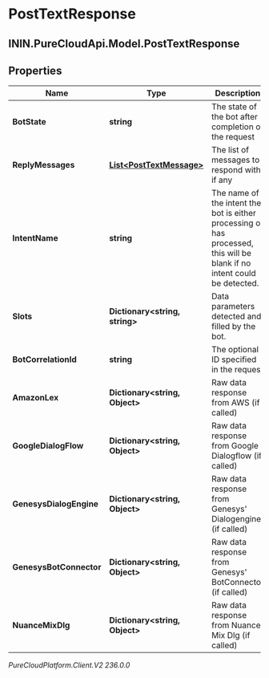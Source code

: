 # PostTextResponse

## ININ.PureCloudApi.Model.PostTextResponse

## Properties

|Name | Type | Description | Notes|
|------------ | ------------- | ------------- | -------------|
| **BotState** | **string** | The state of the bot after completion of the request | |
| **ReplyMessages** | [**List&lt;PostTextMessage&gt;**](PostTextMessage) | The list of messages to respond with, if any | [optional] |
| **IntentName** | **string** | The name of the intent the bot is either processing or has processed, this will be blank if no intent could be detected. | [optional] |
| **Slots** | **Dictionary&lt;string, string&gt;** | Data parameters detected and filled by the bot. | [optional] |
| **BotCorrelationId** | **string** | The optional ID specified in the request | [optional] |
| **AmazonLex** | **Dictionary&lt;string, Object&gt;** | Raw data response from AWS (if called) | [optional] |
| **GoogleDialogFlow** | **Dictionary&lt;string, Object&gt;** | Raw data response from Google Dialogflow (if called) | [optional] |
| **GenesysDialogEngine** | **Dictionary&lt;string, Object&gt;** | Raw data response from Genesys&#39; Dialogengine (if called) | [optional] |
| **GenesysBotConnector** | **Dictionary&lt;string, Object&gt;** | Raw data response from Genesys&#39; BotConnector (if called) | [optional] |
| **NuanceMixDlg** | **Dictionary&lt;string, Object&gt;** | Raw data response from Nuance Mix Dlg (if called) | [optional] |



_PureCloudPlatform.Client.V2 236.0.0_
